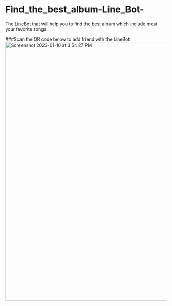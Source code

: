 # Find_the_best_album-Line_Bot-
The LineBot that will help you to find the best album which include most your favorite songs.

###Scan the QR code below to add friend with the LineBot
<img width="807" alt="Screenshot 2023-01-10 at 3 54 27 PM" src="https://user-images.githubusercontent.com/81016442/211493170-fb3ce6de-b7fa-433d-b610-3fa0ab410744.png">
